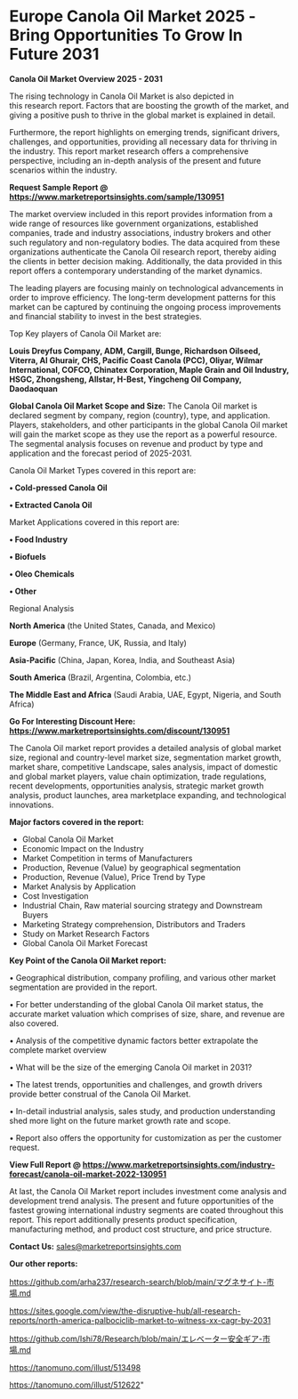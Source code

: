 # Europe Canola Oil Market 2025 -Bring Opportunities To Grow In Future 2031

<Strong> Canola Oil Market Overview 2025 - 2031</strong>

The rising technology in Canola Oil Market is also depicted in this research report. Factors that are boosting the growth of the market, and giving a positive push to thrive in the global market is explained in detail.

Furthermore, the report highlights on emerging trends, significant drivers, challenges, and opportunities, providing all necessary data for thriving in the industry. This report market research offers a comprehensive perspective, including an in-depth analysis of the present and future scenarios within the industry.

<strong>Request Sample Report @ <a href=https://www.marketreportsinsights.com/sample/130951>https://www.marketreportsinsights.com/sample/130951</a></strong>

The market overview included in this report provides information from a wide range of resources like government organizations, established companies, trade and industry associations, industry brokers and other such regulatory and non-regulatory bodies. The data acquired from these organizations authenticate the Canola Oil research report, thereby aiding the clients in better decision making. Additionally, the data provided in this report offers a contemporary understanding of the market dynamics.

The leading players are focusing mainly on technological advancements in order to improve efficiency. The long-term development patterns for this market can be captured by continuing the ongoing process improvements and financial stability to invest in the best strategies.

Top Key players of Canola Oil Market are:

<strong>Louis Dreyfus Company, ADM, Cargill, Bunge, Richardson Oilseed, Viterra, Al Ghurair, CHS, Pacific Coast Canola (PCC), Oliyar, Wilmar International, COFCO, Chinatex Corporation, Maple Grain and Oil Industry, HSGC, Zhongsheng, Allstar, H-Best, Yingcheng Oil Company, Daodaoquan</strong>

<strong><b>Global Canola Oil Market Scope and Size:</b></strong>
The Canola Oil market is declared segment by company, region (country), type, and application. Players, stakeholders, and other participants in the global Canola Oil market will gain the market scope as they use the report as a powerful resource. The segmental analysis focuses on revenue and product by type and application and the forecast period of 2025-2031.

Canola Oil Market Types covered in this report are:

<strong>• Cold-pressed Canola Oil

• Extracted Canola Oil</strong>

Market Applications covered in this report are:

<strong>• Food Industry

• Biofuels

• Oleo Chemicals

• Other</strong> 

Regional Analysis

<strong>North America</strong> (the United States, Canada, and Mexico)

<strong>Europe</strong> (Germany, France, UK, Russia, and Italy)

<strong>Asia-Pacific</strong> (China, Japan, Korea, India, and Southeast Asia)

<strong>South America</strong> (Brazil, Argentina, Colombia, etc.)

<strong>The Middle East and Africa</strong> (Saudi Arabia, UAE, Egypt, Nigeria, and South Africa)

<strong>Go For Interesting Discount Here: <a href=https://www.marketreportsinsights.com/discount/130951>https://www.marketreportsinsights.com/discount/130951</a></strong>

The Canola Oil market report provides a detailed analysis of global market size, regional and country-level market size, segmentation market growth, market share, competitive Landscape, sales analysis, impact of domestic and global market players, value chain optimization, trade regulations, recent developments, opportunities analysis, strategic market growth analysis, product launches, area marketplace expanding, and technological innovations.

<strong><b>Major factors covered in the report:</b></strong>
<ul>
  <li>Global Canola Oil Market </li>
  <li>Economic Impact on the Industry</li>
  <li>Market Competition in terms of Manufacturers</li>
  <li>Production, Revenue (Value) by geographical segmentation</li>
  <li>Production, Revenue (Value), Price Trend by Type</li>
  <li>Market Analysis by Application</li>
  <li>Cost Investigation</li>
  <li>Industrial Chain, Raw material sourcing strategy and Downstream Buyers</li>
  <li>Marketing Strategy comprehension, Distributors and Traders</li>
  <li>Study on Market Research Factors</li>
  <li>Global Canola Oil Market Forecast</li>
</ul>

<strong><b>Key Point of the Canola Oil Market report:</b></strong>

• Geographical distribution, company profiling, and various other market segmentation are provided in the report.

• For better understanding of the global Canola Oil market status, the accurate market valuation which comprises of size, share, and revenue are also covered.

• Analysis of the competitive dynamic factors better extrapolate the complete market overview

• What will be the size of the emerging Canola Oil market in 2031?

• The latest trends, opportunities and challenges, and growth drivers provide better construal of the Canola Oil Market.

• In-detail industrial analysis, sales study, and production understanding shed more light on the future market growth rate and scope.

• Report also offers the opportunity for customization as per the customer request.

<strong><b>View Full Report @ <a href=https://www.marketreportsinsights.com/industry-forecast/canola-oil-market-2022-130951>https://www.marketreportsinsights.com/industry-forecast/canola-oil-market-2022-130951</a></b></strong>


At last, the Canola Oil Market report includes investment come analysis and development trend analysis. The present and future opportunities of the fastest growing international industry segments are coated throughout this report. This report additionally presents product specification, manufacturing method, and product cost structure, and price structure.

<strong>Contact Us:</strong>
sales@marketreportsinsights.com

<strong>Our other reports:</strong>

<a href=https://github.com/arha237/research-search/blob/main/マグネサイト-市場.md>https://github.com/arha237/research-search/blob/main/マグネサイト-市場.md</a>

<a href=https://sites.google.com/view/the-disruptive-hub/all-research-reports/north-america-palbociclib-market-to-witness-xx-cagr-by-2031>https://sites.google.com/view/the-disruptive-hub/all-research-reports/north-america-palbociclib-market-to-witness-xx-cagr-by-2031</a>

<a href=https://github.com/Ishi78/Research/blob/main/エレベーター安全ギア-市場.md>https://github.com/Ishi78/Research/blob/main/エレベーター安全ギア-市場.md</a>

<a href=https://tanomuno.com/illust/513498>https://tanomuno.com/illust/513498</a>

<a href=https://tanomuno.com/illust/512622>https://tanomuno.com/illust/512622</a>"
